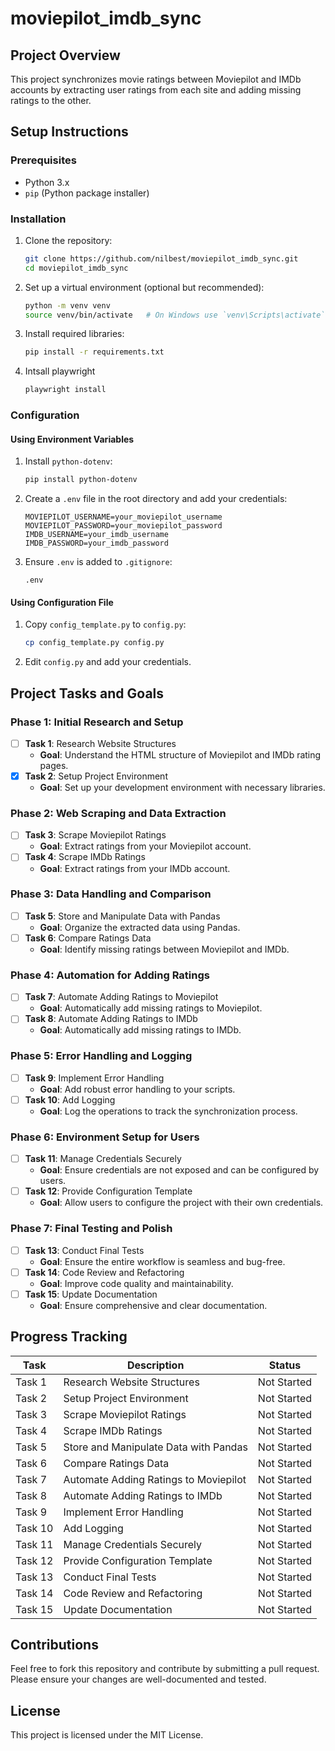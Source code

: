 # moviepilot_imdb_sync

## Project Overview
This project synchronizes movie ratings between Moviepilot and IMDb accounts by extracting user ratings from each site and adding missing ratings to the other.

## Setup Instructions

### Prerequisites
- Python 3.x
- `pip` (Python package installer)

### Installation
1. Clone the repository:
    ```sh
    git clone https://github.com/nilbest/moviepilot_imdb_sync.git
    cd moviepilot_imdb_sync
    ```

2. Set up a virtual environment (optional but recommended):
    ```sh
    python -m venv venv
    source venv/bin/activate   # On Windows use `venv\Scripts\activate`
    ```

3. Install required libraries:
    ```sh
    pip install -r requirements.txt
    ```

4. Intsall playwright
    ```sh
    playwright install
    ```

### Configuration

#### Using Environment Variables
1. Install `python-dotenv`:
    ```sh
    pip install python-dotenv
    ```

2. Create a `.env` file in the root directory and add your credentials:
    ```env
    MOVIEPILOT_USERNAME=your_moviepilot_username
    MOVIEPILOT_PASSWORD=your_moviepilot_password
    IMDB_USERNAME=your_imdb_username
    IMDB_PASSWORD=your_imdb_password
    ```

3. Ensure `.env` is added to `.gitignore`:
    ```gitignore
    .env
    ```

#### Using Configuration File
1. Copy `config_template.py` to `config.py`:
    ```sh
    cp config_template.py config.py
    ```

2. Edit `config.py` and add your credentials.

## Project Tasks and Goals

### Phase 1: Initial Research and Setup
- [ ] **Task 1**: Research Website Structures
  - **Goal**: Understand the HTML structure of Moviepilot and IMDb rating pages.
- [X] **Task 2**: Setup Project Environment
  - **Goal**: Set up your development environment with necessary libraries.

### Phase 2: Web Scraping and Data Extraction
- [ ] **Task 3**: Scrape Moviepilot Ratings
  - **Goal**: Extract ratings from your Moviepilot account.
- [ ] **Task 4**: Scrape IMDb Ratings
  - **Goal**: Extract ratings from your IMDb account.

### Phase 3: Data Handling and Comparison
- [ ] **Task 5**: Store and Manipulate Data with Pandas
  - **Goal**: Organize the extracted data using Pandas.
- [ ] **Task 6**: Compare Ratings Data
  - **Goal**: Identify missing ratings between Moviepilot and IMDb.

### Phase 4: Automation for Adding Ratings
- [ ] **Task 7**: Automate Adding Ratings to Moviepilot
  - **Goal**: Automatically add missing ratings to Moviepilot.
- [ ] **Task 8**: Automate Adding Ratings to IMDb
  - **Goal**: Automatically add missing ratings to IMDb.

### Phase 5: Error Handling and Logging
- [ ] **Task 9**: Implement Error Handling
  - **Goal**: Add robust error handling to your scripts.
- [ ] **Task 10**: Add Logging
  - **Goal**: Log the operations to track the synchronization process.

### Phase 6: Environment Setup for Users
- [ ] **Task 11**: Manage Credentials Securely
  - **Goal**: Ensure credentials are not exposed and can be configured by users.
- [ ] **Task 12**: Provide Configuration Template
  - **Goal**: Allow users to configure the project with their own credentials.

### Phase 7: Final Testing and Polish
- [ ] **Task 13**: Conduct Final Tests
  - **Goal**: Ensure the entire workflow is seamless and bug-free.
- [ ] **Task 14**: Code Review and Refactoring
  - **Goal**: Improve code quality and maintainability.
- [ ] **Task 15**: Update Documentation
  - **Goal**: Ensure comprehensive and clear documentation.

## Progress Tracking

| Task | Description | Status |
|------|-------------|--------|
| Task 1 | Research Website Structures | Not Started |
| Task 2 | Setup Project Environment | Not Started |
| Task 3 | Scrape Moviepilot Ratings | Not Started |
| Task 4 | Scrape IMDb Ratings | Not Started |
| Task 5 | Store and Manipulate Data with Pandas | Not Started |
| Task 6 | Compare Ratings Data | Not Started |
| Task 7 | Automate Adding Ratings to Moviepilot | Not Started |
| Task 8 | Automate Adding Ratings to IMDb | Not Started |
| Task 9 | Implement Error Handling | Not Started |
| Task 10 | Add Logging | Not Started |
| Task 11 | Manage Credentials Securely | Not Started |
| Task 12 | Provide Configuration Template | Not Started |
| Task 13 | Conduct Final Tests | Not Started |
| Task 14 | Code Review and Refactoring | Not Started |
| Task 15 | Update Documentation | Not Started |

## Contributions
Feel free to fork this repository and contribute by submitting a pull request. Please ensure your changes are well-documented and tested.

## License
This project is licensed under the MIT License.
